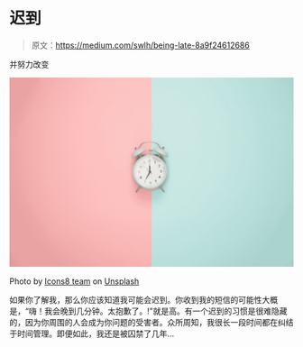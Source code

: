 # 迟到

> 原文：<https://medium.com/swlh/being-late-8a9f24612686>

并努力改变

![](img/78e288340c8c2caf734064856c7b5977.png)

Photo by [Icons8 team](https://unsplash.com/@icons8?utm_source=unsplash&utm_medium=referral&utm_content=creditCopyText) on [Unsplash](https://unsplash.com/search/photos/time?utm_source=unsplash&utm_medium=referral&utm_content=creditCopyText)

如果你了解我，那么你应该知道我可能会迟到。你收到我的短信的可能性大概是，“嗨！我会晚到几分钟。太抱歉了。!"就是高。有一个迟到的习惯是很难隐藏的，因为你周围的人会成为你问题的受害者。众所周知，我很长一段时间都在纠结于时间管理。即便如此，我还是被囚禁了几年…